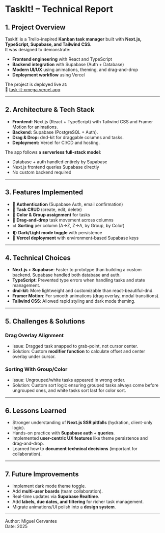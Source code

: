 # TaskIt! – Technical Report

## 1. Project Overview
TaskIt! is a Trello-inspired **Kanban task manager** built with **Next.js, TypeScript, Supabase, and Tailwind CSS**.  
It was designed to demonstrate:
- **Frontend engineering** with React and TypeScript
- **Backend integration** with Supabase (Auth + Database)
- **Modern UI/UX** using animations, theming, and drag-and-drop
- **Deployment workflow** using Vercel

The project is deployed live at:  
🔗 [task-it-omega.vercel.app](https://task-it-omega.vercel.app/)

---

## 2. Architecture & Tech Stack
- **Frontend:** Next.js (React + TypeScript) with Tailwind CSS and Framer Motion for animations.
- **Backend:** Supabase (PostgreSQL + Auth).
- **Drag & Drop:** dnd-kit for draggable columns and tasks.
- **Deployment:** Vercel for CI/CD and hosting.

The app follows a **serverless full-stack model**:
- Database + auth handled entirely by Supabase
- Next.js frontend queries Supabase directly
- No custom backend required

---

## 3. Features Implemented
- 🔐 **Authentication** (Supabase Auth, email confirmation)
- 📝 **Task CRUD** (create, edit, delete)
- 🎨 **Color & Group assignment** for tasks
- 🔄 **Drag-and-drop** task movement across columns
- 📊 **Sorting** per column (A→Z, Z→A, by Group, by Color)
- 🌓 **Dark/Light mode toggle** with persistence
- 🚀 **Vercel deployment** with environment-based Supabase keys

---

## 4. Technical Choices
- **Next.js + Supabase**: Faster to prototype than building a custom backend. Supabase handled both database and auth.  
- **TypeScript**: Prevented type errors when handling tasks and state management.  
- **dnd-kit**: More lightweight and customizable than react-beautiful-dnd.  
- **Framer Motion**: For smooth animations (drag overlay, modal transitions).  
- **Tailwind CSS**: Allowed rapid styling and dark mode theming.

---

## 5. Challenges & Solutions

### Drag Overlay Alignment
- Issue: Dragged task snapped to grab-point, not cursor center.
- Solution: Custom **modifier function** to calculate offset and center overlay under cursor.

### Sorting With Group/Color
- Issue: Ungrouped/white tasks appeared in wrong order.
- Solution: Custom sort logic ensuring grouped tasks always come before ungrouped ones, and white tasks sort last for color sort.

---

## 6. Lessons Learned
- Stronger understanding of **Next.js SSR pitfalls** (hydration, client-only logic).
- Hands-on practice with **Supabase auth + queries**.
- Implemented **user-centric UX features** like theme persistence and drag-and-drop.
- Learned how to **document technical decisions** (important for collaboration).

---

## 7. Future Improvements
- Implement dark mode theme toggle.
- Add **multi-user boards** (team collaboration).
- Real-time updates via **Supabase Realtime**.
- Add **labels, due dates, and filtering** for richer task management.
- Migrate animations/UI polish into a **design system**.

---

Author: Miguel Cervantes  
Date: 2025
